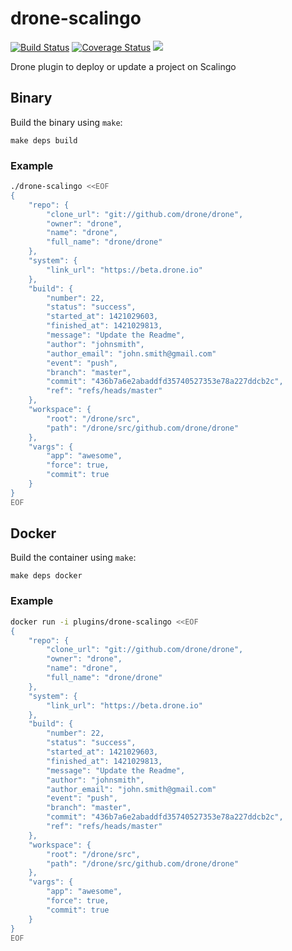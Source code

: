 # drone-scalingo

[![Build Status](http://beta.drone.io/api/badges/drone-plugins/drone-scalingo/status.svg)](http://beta.drone.io/drone-plugins/drone-scalingo)
[![Coverage Status](https://aircover.co/badges/drone-plugins/drone-scalingo/coverage.svg)](https://aircover.co/drone-plugins/drone-scalingo)
[![](https://badge.imagelayers.io/plugins/drone-scalingo:latest.svg)](https://imagelayers.io/?images=plugins/drone-scalingo:latest 'Get your own badge on imagelayers.io')

Drone plugin to deploy or update a project on Scalingo

## Binary

Build the binary using `make`:

```
make deps build
```

### Example

```sh
./drone-scalingo <<EOF
{
    "repo": {
        "clone_url": "git://github.com/drone/drone",
        "owner": "drone",
        "name": "drone",
        "full_name": "drone/drone"
    },
    "system": {
        "link_url": "https://beta.drone.io"
    },
    "build": {
        "number": 22,
        "status": "success",
        "started_at": 1421029603,
        "finished_at": 1421029813,
        "message": "Update the Readme",
        "author": "johnsmith",
        "author_email": "john.smith@gmail.com"
        "event": "push",
        "branch": "master",
        "commit": "436b7a6e2abaddfd35740527353e78a227ddcb2c",
        "ref": "refs/heads/master"
    },
    "workspace": {
        "root": "/drone/src",
        "path": "/drone/src/github.com/drone/drone"
    },
    "vargs": {
        "app": "awesome",
        "force": true,
        "commit": true
    }
}
EOF
```

## Docker

Build the container using `make`:

```
make deps docker
```

### Example

```sh
docker run -i plugins/drone-scalingo <<EOF
{
    "repo": {
        "clone_url": "git://github.com/drone/drone",
        "owner": "drone",
        "name": "drone",
        "full_name": "drone/drone"
    },
    "system": {
        "link_url": "https://beta.drone.io"
    },
    "build": {
        "number": 22,
        "status": "success",
        "started_at": 1421029603,
        "finished_at": 1421029813,
        "message": "Update the Readme",
        "author": "johnsmith",
        "author_email": "john.smith@gmail.com"
        "event": "push",
        "branch": "master",
        "commit": "436b7a6e2abaddfd35740527353e78a227ddcb2c",
        "ref": "refs/heads/master"
    },
    "workspace": {
        "root": "/drone/src",
        "path": "/drone/src/github.com/drone/drone"
    },
    "vargs": {
        "app": "awesome",
        "force": true,
        "commit": true
    }
}
EOF
```
